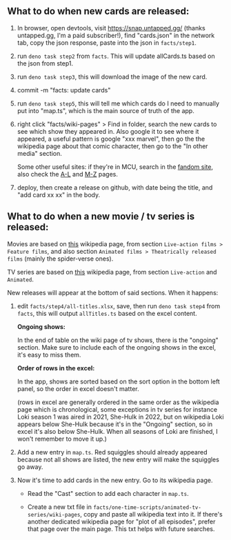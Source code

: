 ## What to do when new cards are released:

1. In browser, open devtools, visit https://snap.untapped.gg/ (thanks untapped.gg, I'm a paid subscriber!), find "cards.json" in the network tab, copy the json response, paste into the json in `facts/step1`.

1. run `deno task step2` from `facts`. This will update allCards.ts based on the json from step1.

1. run `deno task step3`, this will download the image of the new card.

1. commit -m "facts: update cards"

1. run `deno task step5`, this will tell me which cards do I need to manually put into "map.ts", which is the main source of truth of the app.

1. right click "facts/wiki-pages" > Find in folder, search the new cards to see which show they appeared in. Also google it to see where it appeared, a useful pattern is google "xxx marvel", then go the the wikipedia page about that comic character, then go to the "In other media" section.

   Some other useful sites: if they're in MCU, search in the [fandom site](https://marvelcinematicuniverse.fandom.com), also check the [A-L](https://en.wikipedia.org/wiki/Characters_of_the_Marvel_Cinematic_Universe:_A%E2%80%93L) and [M-Z](https://en.wikipedia.org/wiki/Characters_of_the_Marvel_Cinematic_Universe:_M%E2%80%93Z) pages.

1. deploy, then create a release on github, with date being the title, and "add card xx xx" in the body.

## What to do when a new movie / tv series is released:

Movies are based on [this](https://en.wikipedia.org/wiki/List_of_films_based_on_Marvel_Comics_publications) wikipedia page, from section `Live-action films > Feature films`, and also section `Animated films > Theatrically released films` (mainly the spider-verse ones).

TV series are based on [this](https://en.wikipedia.org/wiki/List_of_television_series_based_on_Marvel_Comics_publications) wikipedia page, from section `Live-action` and `Animated`.

New releases will appear at the bottom of said sections. When it happens:

1. edit `facts/step4/all-titles.xlsx`, save, then run `deno task step4` from `facts`, this will output `allTitles.ts` based on the excel content.

   **Ongoing shows:**

   In the end of table on the wiki page of tv shows, there is the "ongoing" section. Make sure to include each of the ongoing shows in the excel, it's easy to miss them.

   **Order of rows in the excel:**

   In the app, shows are sorted based on the sort option in the bottom left panel, so the order in excel doesn't matter.

   (rows in excel are generally ordered in the same order as the wikipedia page which is chronological, some exceptions in tv series for instance Loki season 1 was aired in 2021, She-Hulk in 2022, but on wikipedia Loki appears below She-Hulk because it's in the "Ongoing" section, so in excel it's also below She-Hulk. When all seasons of Loki are finished, I won't remember to move it up.)

1. Add a new entry in `map.ts`. Red squiggles should already appeared because not all shows are listed, the new entry will make the squiggles go away.

1. Now it's time to add cards in the new entry. Go to its wikipedia page.

   - Read the "Cast" section to add each character in `map.ts`.

   - Create a new txt file in `facts/one-time-scripts/animated-tv-series/wiki-pages`, copy and paste all wikipedia text into it. If there's another dedicated wikipedia page for "plot of all episodes", prefer that page over the main page. This txt helps with future searches.
